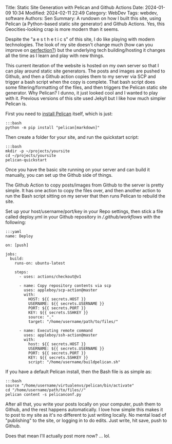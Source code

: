 Title: Static Site Generation with Pelican and  Github Actions
Date: 2024-01-09 10:34
Modified: 2024-02-11 22:49
Category: WebDev
Tags: webdev, software
Authors: Sen
Summary: A rundown on how I built this site, using Pelican (a Python-based static site generator) and Github Actions. Yes, this Geocities-looking crap is more modern than it seems.

Despite the "a e s t h e t i c s" of this site, I do like playing with modern technologies. The look of my site doesn't change much (how can you improve on <a href="/the-www-peaked-in-1999.html">perfection?</a>) but the underlying tech building/hosting it changes all the time as I learn and play with new things.

This current iteration of the website is hosted on my own server so that I can play around static site generators. The posts and images are pushed to Github, and then a Github action copies them to my server via SCP and trigger a bash script when the copy is complete. That bash script does some filtering/formatting of the files, and then triggers the Pelican static site generator. Why Pelican? I dunno, it just looked cool and I wanted to play with it. Previous versions of this site used Jekyll but I like how much simpler Pelican is.

First you need to <a href="https://docs.getpelican.com/en/latest/quickstart.html">install Pelican</a> itself, which is just:

    :::bash
    python -m pip install "pelican[markdown]"

Then create a folder for your site, and run the quickstart script:

    :::bash
    mkdir -p ~/projects/yoursite
    cd ~/projects/yoursite
    pelican-quickstart

Once you have the basic site running on your server and can build it manually, you can set up the Github side of things.

The Github Action to copy posts/images from Github to the server is pretty simple. It has one action to copy the files over, and then another action to run the Bash script sitting on my server that then runs Pelican to rebuild the site. 

Set up your host/username/port/key in your Repo settings, then stick a file called deploy.yml in your Github repository in */.github/workflows* with the following:

    :::yaml
    name: Deploy

    on: [push]

    jobs:
      build:
        runs-on: ubuntu-latest

        steps:
          - uses: actions/checkout@v1

          - name: Copy repository contents via scp
            uses: appleboy/scp-action@master
            with:
              HOST: ${{ secrets.HOST }}
              USERNAME: ${{ secrets.USERNAME }}
              PORT: ${{ secrets.PORT }}
              KEY: ${{ secrets.SSHKEY }}
              source: "."
              target: "/home/username/path/to/files/"

          - name: Executing remote command
            uses: appleboy/ssh-action@master
            with:
              host: ${{ secrets.HOST }}
              USERNAME: ${{ secrets.USERNAME }}
              PORT: ${{ secrets.PORT }}
              KEY: ${{ secrets.SSHKEY }}
              script: "/home/username/buildpelican.sh"

If you have a default Pelican install, then the Bash file is as simple as:

    :::bash
    source "/home/username/virtualenvs/pelican/bin/activate"
    cd "/home/username/path/to/files//"
    pelican content -s pelicanconf.py

After all that, you write your posts locally on your computer, push them to Github, and the rest happens automatically. I love how simple this makes it to post to my site as it's no different to just writing locally. No mental load of "publishing" to the site, or logging in to do edits. Just write, hit save, push to Github.

Does that mean I'll actually post more now? ... lol.
